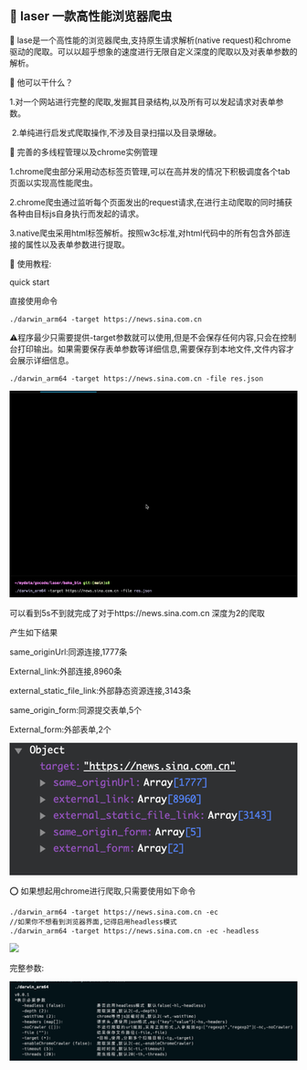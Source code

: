 ## 🚩 laser  一款高性能浏览器爬虫

🚩 lase是一个高性能的浏览器爬虫,支持原生请求解析(native request)和chrome驱动的爬取。可以以超乎想象的速度进行无限自定义深度的爬取以及对表单参数的解析。

🤔 他可以干什么？

​	1.对一个网站进行完整的爬取,发掘其目录结构,以及所有可以发起请求对表单参数。

​	2.单纯进行启发式爬取操作,不涉及目录扫描以及目录爆破。

🌟 完善的多线程管理以及chrome实例管理

​	1.chrome爬虫部分采用动态标签页管理,可以在高并发的情况下积极调度各个tab页面以实现高性能爬虫。

​	2.chrome爬虫通过监听每个页面发出的request请求,在进行主动爬取的同时捕获各种由目标js自身执行而发起的请求。

​	3.native爬虫采用html标签解析。按照w3c标准,对html代码中的所有包含外部连接的属性以及表单参数进行提取。



🌈 使用教程:

quick start

直接使用命令

```
./darwin_arm64 -target https://news.sina.com.cn
```

⚠️程序最少只需要提供-target参数就可以使用,但是不会保存任何内容,只会在控制台打印输出。如果需要保存表单参数等详细信息,需要保存到本地文件,文件内容才会展示详细信息。

```
./darwin_arm64 -target https://news.sina.com.cn -file res.json
```

![](https://raw.githubusercontent.com/Kumengda/laser/main/img/ScreenShot-2024-04-30%20at%2023.49.04.gif)

可以看到5s不到就完成了对于https://news.sina.com.cn 深度为2的爬取

产生如下结果

same_originUrl:同源连接,1777条

External_link:外部连接,8960条

external_static_file_link:外部静态资源连接,3143条

same_origin_form:同源提交表单,5个

External_form:外部表单,2个

![](https://github.com/Kumengda/laser/blob/main/img/ScreenShot-2024-04-30%20at%2023.50.08@2x.png?raw=true)

⭕️ 如果想起用chrome进行爬取,只需要使用如下命令

```
./darwin_arm64 -target https://news.sina.com.cn -ec
//如果你不想看到浏览器界面,记得启用headless模式
./darwin_arm64 -target https://news.sina.com.cn -ec -headless
```

![](https://github.com/Kumengda/laser/blob/main/img/ScreenShot-2024-04-30%20at%2023.57.04.gif?raw=true)

完整参数:

![](https://github.com/Kumengda/laser/blob/main/img/ScreenShot-2024-05-01%20at%2000.02.23@2x.png?raw=true)